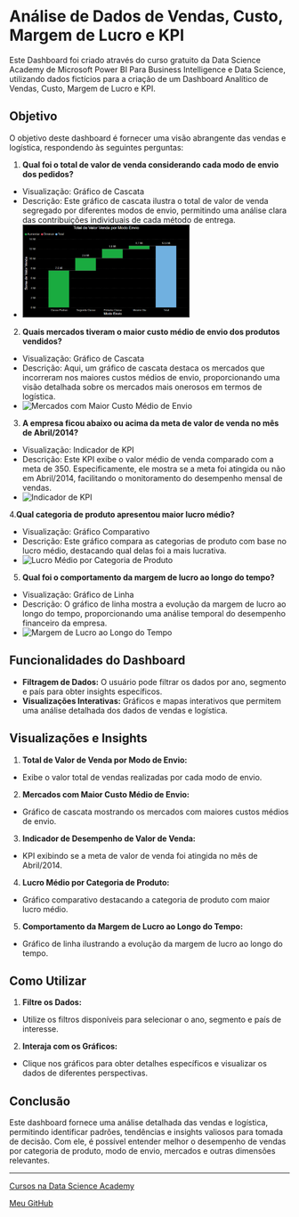 # Análise de Dados de Vendas, Custo, Margem de Lucro e KPI
Este Dashboard foi criado através do curso gratuito da Data Science Academy de Microsoft Power BI Para Business Intelligence e Data Science, utilizando dados fictícios para a criação de um Dashboard Analítico de Vendas, Custo, Margem de Lucro e KPI.

## Objetivo

O objetivo deste dashboard é fornecer uma visão abrangente das vendas e logística, respondendo às seguintes perguntas:

1. **Qual foi o total de valor de venda considerando cada modo de envio dos pedidos?**

- Visualização: Gráfico de Cascata
- Descrição: Este gráfico de cascata ilustra o total de valor de venda segregado por diferentes modos de envio, permitindo uma análise clara das contribuições individuais de cada método de entrega.
- <img src="img/grafico_de_cascata.png" alt="Total de Valor de Venda por Modo de Envio" width="300"/>

2. **Quais mercados tiveram o maior custo médio de envio dos produtos vendidos?**

- Visualização: Gráfico de Cascata
- Descrição: Aqui, um gráfico de cascata destaca os mercados que incorreram nos maiores custos médios de envio, proporcionando uma visão detalhada sobre os mercados mais onerosos em termos de logística.
- <img src="img/grafico_de_cascata2.png" alt="Mercados com Maior Custo Médio de Envio" width="300"/>

3. **A empresa ficou abaixo ou acima da meta de valor de venda no mês de Abril/2014?**

- Visualização: Indicador de KPI
- Descrição: Este KPI exibe o valor médio de venda comparado com a meta de 350. Especificamente, ele mostra se a meta foi atingida ou não em Abril/2014, facilitando o monitoramento do desempenho mensal de vendas.
- <img src="img/indicador_de_kpi.png" alt="Indicador de KPI" width="300"/>

4.**Qual categoria de produto apresentou maior lucro médio?**

- Visualização: Gráfico Comparativo
- Descrição: Este gráfico compara as categorias de produto com base no lucro médio, destacando qual delas foi a mais lucrativa.
- <img src="img/grafico_comparativo.png" alt="Lucro Médio por Categoria de Produto" width="300"/>

5. **Qual foi o comportamento da margem de lucro ao longo do tempo?**

- Visualização: Gráfico de Linha
- Descrição: O gráfico de linha mostra a evolução da margem de lucro ao longo do tempo, proporcionando uma análise temporal do desempenho financeiro da empresa.
- <img src="img/grafico_de_linha.png" alt="Margem de Lucro ao Longo do Tempo" width="300"/>

## Funcionalidades do Dashboard

- **Filtragem de Dados:** O usuário pode filtrar os dados por ano, segmento e país para obter insights específicos.
- **Visualizações Interativas:** Gráficos e mapas interativos que permitem uma análise detalhada dos dados de vendas e logística.

## Visualizações e Insights
1. **Total de Valor de Venda por Modo de Envio:**
- Exibe o valor total de vendas realizadas por cada modo de envio.

2. **Mercados com Maior Custo Médio de Envio:**
- Gráfico de cascata mostrando os mercados com maiores custos médios de envio.

3. **Indicador de Desempenho de Valor de Venda:**
- KPI exibindo se a meta de valor de venda foi atingida no mês de Abril/2014.

4. **Lucro Médio por Categoria de Produto:**
- Gráfico comparativo destacando a categoria de produto com maior lucro médio.

5. **Comportamento da Margem de Lucro ao Longo do Tempo:**
- Gráfico de linha ilustrando a evolução da margem de lucro ao longo do tempo.

## Como Utilizar
1. **Filtre os Dados:**
- Utilize os filtros disponíveis para selecionar o ano, segmento e país de interesse.

2. **Interaja com os Gráficos:**
- Clique nos gráficos para obter detalhes específicos e visualizar os dados de diferentes perspectivas.

## Conclusão

Este dashboard fornece uma análise detalhada das vendas e logística, permitindo identificar padrões, tendências e insights valiosos para tomada de decisão. Com ele, é possível entender melhor o desempenho de vendas por categoria de produto, modo de envio, mercados e outras dimensões relevantes.

---

[Cursos na Data Science Academy](https://www.datascienceacademy.com.br)

[Meu GitHub](https://github.com/jeferson-paz)
